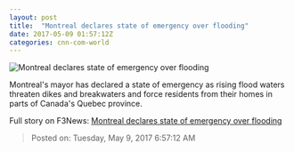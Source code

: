 ```yaml
---
layout: post
title:  "Montreal declares state of emergency over flooding"
date: 2017-05-09 01:57:12Z
categories: cnn-com-world
---
```


![Montreal declares state of emergency over flooding](http://i2.cdn.cnn.com/cnnnext/dam/assets/170508184653-canda-floods-ile-mercier-resident-super-tease.jpg)

Montreal's mayor has declared a state of emergency as rising flood waters threaten dikes and breakwaters and force residents from their homes in parts of Canada's Quebec province.


Full story on F3News: [Montreal declares state of emergency over flooding](http://www.f3nws.com/n/dvYMmG)

> Posted on: Tuesday, May 9, 2017 6:57:12 AM
